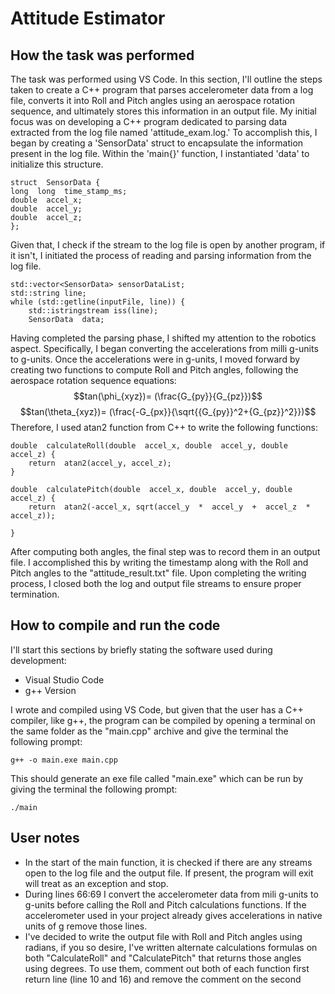 # Attitude Estimator


## How the task was performed

The task was performed using VS Code. In this section, I'll outline the steps taken to create a C++ program that parses accelerometer data from a log file, converts it into Roll and Pitch angles using an aerospace rotation sequence, and ultimately stores this information in an output file.
My initial focus was on developing a C++ program dedicated to parsing data extracted from the log file named 'attitude_exam.log.' To accomplish this, I began by creating a 'SensorData' struct to encapsulate the information present in the log file. Within the 'main{}' function, I instantiated 'data' to initialize this structure.
```  
struct  SensorData {
long  long  time_stamp_ms;
double  accel_x;
double  accel_y;
double  accel_z;
};
```
Given that, I check if the stream to the log file is open by another program, if it isn't, I initiated the process of reading and parsing information from the log file.
```
std::vector<SensorData> sensorDataList;
std::string line;
while (std::getline(inputFile, line)) {
	std::istringstream iss(line);
	SensorData  data;
```

Having completed the parsing phase, I shifted my attention to the robotics aspect. Specifically, I began converting the accelerations from milli g-units to g-units.
Once the accelerations were in g-units, I moved forward by creating two functions to compute Roll and Pitch angles, following the aerospace rotation sequence equations:
$$tan(\phi_{xyz})= (\frac{G_{py}}{G_{pz}})$$ 
$$tan(\theta_{xyz})= (\frac{-G_{px}}{\sqrt{{G_{py}}^2+{G_{pz}}^2}})$$ 
Therefore, I used atan2 function from C++ to write the following functions:
```
double  calculateRoll(double  accel_x, double  accel_y, double  accel_z) {
	return  atan2(accel_y, accel_z);
}

double  calculatePitch(double  accel_x, double  accel_y, double  accel_z) {
	return  atan2(-accel_x, sqrt(accel_y  *  accel_y  +  accel_z  *  accel_z));

}
```
After computing both angles, the final step was to record them in an output file. I accomplished this by writing the timestamp along with the Roll and Pitch angles to the "attitude_result.txt" file. Upon completing the writing process, I closed both the log and output file streams to ensure proper termination.



## How to compile and run the code

I'll start this sections by briefly stating the software used during development:
- Visual Studio Code
- g++ Version

I wrote and compiled using VS Code, but given that the user has a C++ compiler, like g++, the program can be compiled by opening a terminal on the same folder as the "main.cpp" archive and give the terminal the following prompt:
```
g++ -o main.exe main.cpp
```
This should generate an exe file called "main.exe" which can be run by giving the terminal the following prompt:
```
./main
```

## User notes

- In the start of the main function, it is checked if there are any streams open to the log file and the output file. If present, the program will exit will treat as an exception and stop.
- During lines 66:69 I convert the accelerometer data from mili g-units to g-units before calling the Roll and Pitch calculations functions. If the accelerometer used in your project already gives accelerations in native units of g remove those lines.
- I've decided to write the output file with Roll and Pitch angles using radians, if you so desire, I've written alternate calculations formulas on both "CalculateRoll" and "CalculatePitch" that returns those angles using degrees. To use them, comment out both of each function first return line (line 10 and 16) and remove the comment on the second
